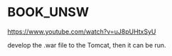 # BOOK_UNSW


https://www.youtube.com/watch?v=uJ8pUHtxSyU

develop the .war file to the Tomcat, then it can be run.

